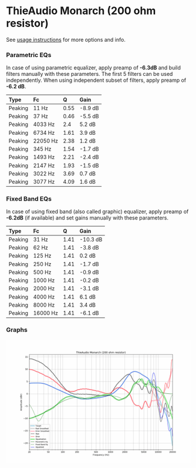 # ThieAudio Monarch (200 ohm resistor)
See [usage instructions](https://github.com/jaakkopasanen/AutoEq#usage) for more options and info.

### Parametric EQs
In case of using parametric equalizer, apply preamp of **-6.3dB** and build filters manually
with these parameters. The first 5 filters can be used independently.
When using independent subset of filters, apply preamp of **-6.2 dB**.

| Type    | Fc       |    Q | Gain    |
|:--------|:---------|:-----|:--------|
| Peaking | 11 Hz    | 0.55 | -8.9 dB |
| Peaking | 37 Hz    | 0.46 | -5.5 dB |
| Peaking | 4033 Hz  | 2.4  | 5.2 dB  |
| Peaking | 6734 Hz  | 1.61 | 3.9 dB  |
| Peaking | 22050 Hz | 2.38 | 1.2 dB  |
| Peaking | 345 Hz   | 1.54 | -1.7 dB |
| Peaking | 1493 Hz  | 2.21 | -2.4 dB |
| Peaking | 2147 Hz  | 1.93 | -1.5 dB |
| Peaking | 3022 Hz  | 3.69 | 0.7 dB  |
| Peaking | 3077 Hz  | 4.09 | 1.6 dB  |

### Fixed Band EQs
In case of using fixed band (also called graphic) equalizer, apply preamp of **-6.2dB**
(if available) and set gains manually with these parameters.

| Type    | Fc       |    Q | Gain     |
|:--------|:---------|:-----|:---------|
| Peaking | 31 Hz    | 1.41 | -10.3 dB |
| Peaking | 62 Hz    | 1.41 | -3.8 dB  |
| Peaking | 125 Hz   | 1.41 | 0.2 dB   |
| Peaking | 250 Hz   | 1.41 | -1.7 dB  |
| Peaking | 500 Hz   | 1.41 | -0.9 dB  |
| Peaking | 1000 Hz  | 1.41 | -0.2 dB  |
| Peaking | 2000 Hz  | 1.41 | -3.1 dB  |
| Peaking | 4000 Hz  | 1.41 | 6.1 dB   |
| Peaking | 8000 Hz  | 1.41 | 3.4 dB   |
| Peaking | 16000 Hz | 1.41 | -6.1 dB  |

### Graphs
![](./ThieAudio%20Monarch%20(200%20ohm%20resistor).png)